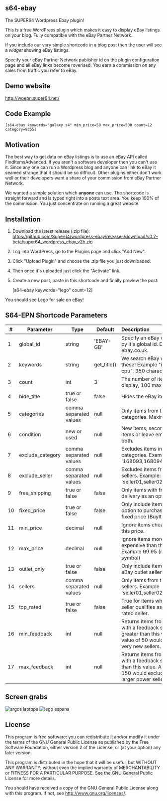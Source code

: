 ## s64-ebay
The SUPER64 Wordpress Ebay plugin!

This is a free WordPress plugin which makes it easy to display eBay listings on your blog. Fully compatible with the eBay Partner Network.

If you include our very simple shortcode in a blog post then the user will see a *widget* showing eBay listings.

Specify your eBay Partner Network publisher id on the plugin configuration page and all eBay links become roverised. You earn a commission on any sales from traffic you refer to eBay.

## Demo website
http://wpepn.super64.net/

## Code Example

    [s64-ebay keywords="galaxy s4" min_price=50 max_price=500 count=12 category=9355]

## Motivation

The best way to get data on eBay listings is to use an eBay API called FindItemsAdvanced. If you aren't a software developer then you can't use it. Since any one can run a Wordpress blog and anyone can link to eBay it seamed strange that it should be so difficult. Other plugins either don't work well or their developers want a share of your commission from eBay Partner Network.

We wanted a simple solution which **anyone** can use. The shortcode is straight forward and is typed right into a posts text area. You keep 100% of the commission. You just concentrate on running a great website.

## Installation

1. Download the latest release (.zip file): https://github.com/Super64/wordpress-ebay/releases/download/v0.2-beta/super64_wordpress_ebay_v2b.zip
1. Log into WordPress, go to the Plugins page and click "Add New".
1. Click "Upload Plugin" and choose the .zip file you just downloaded.
1. Then once it's uploaded just click the "Activate" link.
1. Create a new post, paste in this shortcode and finally preview the post:

    [s64-ebay keywords="lego" count=12]

You should see Lego for sale on eBay!

## S64-EPN Shortcode Parameters ##

|#|Parameter|Type|Default|Description|  
|-------------|-------------|-------------|-------------|:-------------|
|1|global_id|string|'EBAY-GB'|Specify an eBay website by it's global id. Defaults to ebay.co.uk.|
|2|keywords|string|get_title()|We search eBay with these! Example "intel i5 cpu", 350 characters max|
|3|count|int|3|The number of items to display, 100 max|
|4|hide_title|true or false|false|Hides the eBay item title|
|5|categories|comma separated values|null|Only items from these categories. Maximum of 3.|
|6|condition|new or used|null|New items, second hand items or leave empty for both.|
|7|exclude_category|comma separated values|null|Excludes items in these categories. Example: '168093,168094,168095'|
|8|exclude_seller|comma separated values|null|Excludes items from these sellers. Example: 'seller01,seller02,seller03'|
|9|free_shipping|true or false|false|Only items with free delivery as an option.|
|10|fixed_price|true or false|false|Only include items with an option to purchase for a fixed price (BuyItNow).|
|11|min_price|decimal|null|Ignore items cheaper than this price.|
|12|max_price|decimal|null|Ignore items more expensive than this price. Example 99.95 (no symbol)|
|13|outlet_only|true or false|false|Only include items from eBay outlet sellers.|
|14|sellers|comma separated values|null|Only items from these sellers. Example 'seller01,seller02,seller03'.|
|15|top_rated|true or false|false|True for items where the seller qualifies as a top-rated seller.|
|16|min_feedback|int|null|Returns items from sellers with a feedback score greater than this value. A value of 50 would exclude very new sellers.|
|17|max_feedback|int|null|Returns items from sellers with a feedback score less than this value. A value of 150 would exclude the larger power sellers.|

## Screen grabs
![argos laptops](http://i.imgur.com/v9gSYli.png)
![lego espana](http://i.imgur.com/cWwxnja.png)

## License

This program is free software: you can redistribute it and/or modify
it under the terms of the GNU General Public License as published by
the Free Software Foundation, either version 2 of the License, or
(at your option) any later version.

This program is distributed in the hope that it will be useful,
but WITHOUT ANY WARRANTY; without even the implied warranty of
MERCHANTABILITY or FITNESS FOR A PARTICULAR PURPOSE. See the
GNU General Public License for more details.

You should have received a copy of the GNU General Public License
along with this program. If not, see <http://www.gnu.org/licenses/>.
